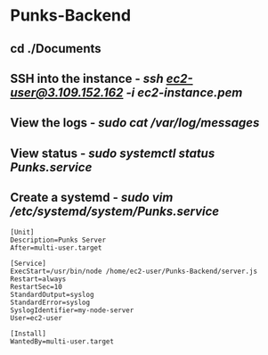 # Punks-Backend

## cd ./Documents
## SSH into the instance - *ssh ec2-user@3.109.152.162 -i ec2-instance.pem*
## View the logs - *sudo cat /var/log/messages*
## View status - *sudo systemctl status Punks.service*
## Create a systemd - *sudo vim /etc/systemd/system/Punks.service*
```
[Unit]
Description=Punks Server
After=multi-user.target

[Service]
ExecStart=/usr/bin/node /home/ec2-user/Punks-Backend/server.js
Restart=always
RestartSec=10
StandardOutput=syslog
StandardError=syslog
SyslogIdentifier=my-node-server
User=ec2-user

[Install]
WantedBy=multi-user.target
```
